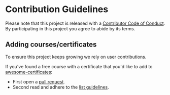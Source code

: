 # Contribution Guidelines 
Please note that this project is released with a [Contributor Code of Conduct](code-of-conduct.md). By participating in this project you agree to abide by its terms.

## Adding courses/certificates
To ensure this project keeps growing we rely on user contributions. 

If you've found a free course with a certificate that you'd like to add to [awesome-certificates](readme.md):
- First open a [pull request](https://docs.github.com/en/pull-requests/collaborating-with-pull-requests/proposing-changes-to-your-work-with-pull-requests/creating-a-pull-request).
- Second read and adhere to the [list guidelines](pull_request.md).
